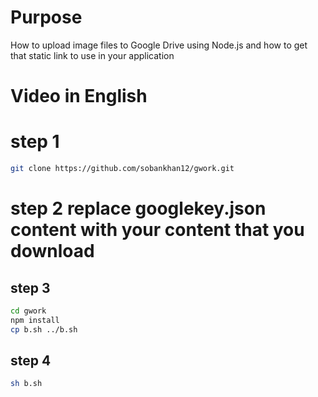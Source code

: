 # Purpose
How to upload image files to Google Drive using Node.js and how to get that static link to use in your application

# Video in English
# step 1
```bash
git clone https://github.com/sobankhan12/gwork.git
```
# step 2 replace googlekey.json content with your content that you download

## step 3
```bash
cd gwork
npm install
cp b.sh ../b.sh
```
## step 4
```bash
sh b.sh
```



